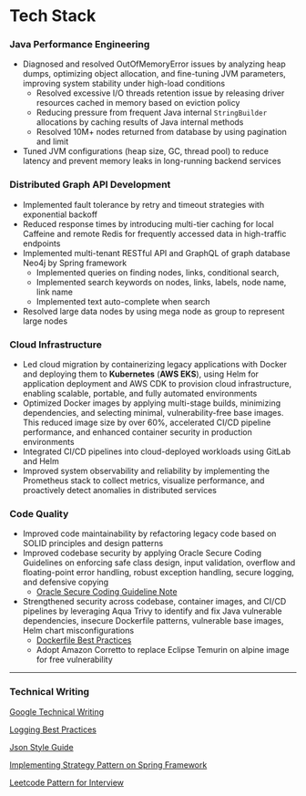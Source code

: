 # Tech Stack

### Java Performance Engineering
- Diagnosed and resolved OutOfMemoryError issues by analyzing heap dumps, optimizing object allocation, and fine-tuning JVM parameters, improving system stability under high-load conditions
  - Resolved excessive I/O threads retention issue by releasing driver resources cached in memory based on eviction policy
  - Reducing pressure from frequent Java internal `StringBuilder` allocations by caching results of Java internal methods
  - Resolved 10M+ nodes returned from database by using pagination and limit
- Tuned JVM configurations (heap size, GC, thread pool) to reduce latency and prevent memory leaks in long-running backend services

### Distributed Graph API Development
- Implemented fault tolerance by retry and timeout strategies with exponential backoff
- Reduced response times by introducing multi-tier caching for local Caffeine and remote Redis for frequently accessed data in high-traffic endpoints
- Implemented multi-tenant RESTful API and GraphQL of graph database Neo4j by Spring framework
  - Implemented queries on finding nodes, links, conditional search,   
  - Implemented search keywords on nodes, links, labels, node name, link name
  - Implemented text auto-complete when search
- Resolved large data nodes by using mega node as group to represent large nodes

### Cloud Infrastructure
- Led cloud migration by containerizing legacy applications with Docker and deploying them to **Kubernetes** (**AWS EKS**), using Helm for application deployment and AWS CDK to provision cloud infrastructure, enabling scalable, portable, and fully automated environments
- Optimized Docker images by applying multi-stage builds, minimizing dependencies, and selecting minimal, vulnerability-free base images. This reduced image size by over 60%, accelerated CI/CD pipeline performance, and enhanced container security in production environments
- Integrated CI/CD pipelines into cloud-deployed workloads using GitLab and Helm
- Improved system observability and reliability by implementing the Prometheus stack to collect metrics, visualize performance, and proactively detect anomalies in distributed services

### Code Quality
- Improved code maintainability by refactoring legacy code based on SOLID principles and design patterns
- Improved codebase security by applying Oracle Secure Coding Guidelines on enforcing safe class design, input validation, overflow and floating-point error handling, robust exception handling, secure logging, and defensive copying
  - [Oracle Secure Coding Guideline Note](https://github.com/w22116972/wiki/blob/main/docs/best-practices/Oracle%20Secure%20Coding%20Guidelines%20for%20Java.md)
- Strengthened security across codebase, container images, and CI/CD pipelines by leveraging Aqua Trivy to identify and fix Java vulnerable dependencies, insecure Dockerfile patterns, vulnerable base images, Helm chart misconfigurations
  - [Dockerfile Best Practices](https://github.com/w22116972/wiki/blob/main/docs/best-practices/Dockerfile%20Best%20Practices.md)
  - Adopt Amazon Corretto to replace Eclipse Temurin on alpine image for free vulnerability
  
---

### Technical Writing

[Google Technical Writing](https://medium.com/@w22116972/google-technical-writing-21a89129bfbc)

[Logging Best Practices](https://github.com/w22116972/wiki/blob/main/docs/best-practices/Logging%20Best%20Practices.md)

[Json Style Guide](https://github.com/w22116972/wiki/blob/main/docs/best-practices/JSON%20Style%20Guide.md)

[Implementing Strategy Pattern on Spring Framework](https://medium.com/@w22116972/implementing-strategy-pattern-on-spring-framework-1a9760831ee5)

[Leetcode Pattern for Interview](https://github.com/w22116972/coding-interview-pattern)
